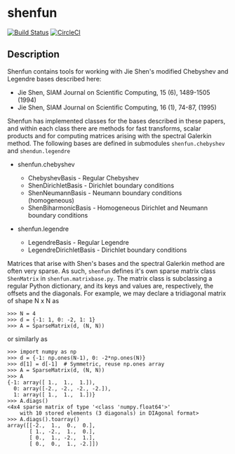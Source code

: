# shenfun

[![Build Status](https://travis-ci.org/spectralDNS/shenfun.svg?branch=master)](https://travis-ci.org/spectralDNS/shenfun)
[![CircleCI](https://circleci.com/gh/spectralDNS/shenfun.svg?style=svg)](https://circleci.com/gh/spectralDNS/shenfun)

Description
-----------

Shenfun contains tools for working with Jie Shen's modified Chebyshev and Legendre bases described here:
  * Jie Shen, SIAM Journal on Scientific Computing, 15 (6), 1489-1505 (1994)
  * Jie Shen, SIAM Journal on Scientific Computing, 16 (1), 74-87, (1995)

Shenfun has implemented classes for the bases described in these papers, and within each class there are methods for fast transforms, scalar products and for computing matrices arising with the spectral Galerkin method. The following bases are defined in submodules `shenfun.chebyshev` and `shendun.legendre`

  * shenfun.chebyshev
    * ChebyshevBasis - Regular Chebyshev 
    * ShenDirichletBasis - Dirichlet boundary conditions
    * ShenNeumannBasis - Neumann boundary conditions (homogeneous)
    * ShenBiharmonicBasis - Homogeneous Dirichlet and Neumann boundary conditions
    
  * shenfun.legendre
    * LegendreBasis - Regular Legendre
    * LegendreDirichletBasis - Dirichlet boundary conditions
    
Matrices that arise with Shen's bases and the spectral Galerkin method are often very sparse. As such, `shenfun` defines it's own sparse matrix class `ShenMatrix` in `shenfun.matrixbase.py`. The matrix class is subclassing a regular Python dictionary, and its keys and values are, respectively, the offsets and the diagonals. For example, we may declare a tridiagonal matrix of shape N x N as

    >>> N = 4
    >>> d = {-1: 1, 0: -2, 1: 1}
    >>> A = SparseMatrix(d, (N, N))

or similarly as

    >>> import numpy as np
    >>> d = {-1: np.ones(N-1), 0: -2*np.ones(N)}
    >>> d[1] = d[-1]  # Symmetric, reuse np.ones array
    >>> A = SparseMatrix(d, (N, N))
    >>> A
    {-1: array([ 1.,  1.,  1.]),
      0: array([-2., -2., -2., -2.]),
      1: array([ 1.,  1.,  1.])}
    >>> A.diags()
    <4x4 sparse matrix of type '<class 'numpy.float64'>'
        with 10 stored elements (3 diagonals) in DIAgonal format>
    >>> A.diags().toarray()
    array([[-2.,  1.,  0.,  0.],
           [ 1., -2.,  1.,  0.],
           [ 0.,  1., -2.,  1.],
           [ 0.,  0.,  1., -2.]])





  
